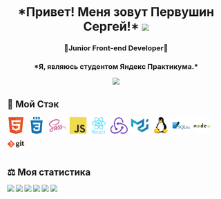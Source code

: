 
<h1 align="center">*Привет! Меня зовут Первушин Сергей!*
<img src="https://github.com/blackcater/blackcater/raw/main/images/Hi.gif" height="32"/></h1>
<h3 align="center">🚀Junior Front-end Developer🚀</h3>
<h3 align="center">*Я, являюсь студентом Яндекс Практикума.*</h3>

<div id="header" align="center">
  <img src="https://media.giphy.com/media/M9gbBd9nbDrOTu1Mqx/giphy.gif" width="100"/>
</div>

## :shopping_cart: Мой Стэк
<div>
    <img src="https://github.com/devicons/devicon/blob/master/icons/html5/html5-original.svg" title="HTML5" alt="HTML" width="40" height="40"/>&nbsp;
    <img src="https://github.com/devicons/devicon/blob/master/icons/css3/css3-plain-wordmark.svg"  title="CSS3" alt="CSS" width="40" height="40"/>&nbsp;
     <img src="https://github.com/devicons/devicon/blob/master/icons/sass/sass-original.svg" title="sass" alt="sass" width="40" height="40"/>&nbsp;  
    <img src="https://github.com/devicons/devicon/blob/master/icons/javascript/javascript-original.svg" title="JavaScript" alt="JavaScript" width="40" height="40"/>&nbsp;
  <img src="https://github.com/devicons/devicon/blob/master/icons/react/react-original-wordmark.svg" title="React" alt="React" width="40" height="40"/>&nbsp;
  <img src="https://github.com/devicons/devicon/blob/master/icons/redux/redux-original.svg" title="Redux" alt="Redux " width="40" height="40"/>&nbsp;
  <img src="https://github.com/devicons/devicon/blob/master/icons/materialui/materialui-original.svg" title="Material UI" alt="Material UI" width="40" height="40"/>&nbsp;
    <img src="https://github.com/devicons/devicon/blob/master/icons/linux/linux-original.svg" title="linux" alt="linux" width="40" height="40"/>&nbsp;
  <img src="https://github.com/devicons/devicon/blob/master/icons/sqlite/sqlite-original-wordmark.svg" title="sqlite"  alt="sqlite" width="40" height="40"/>&nbsp;
  <img src="https://github.com/devicons/devicon/blob/master/icons/nodejs/nodejs-original-wordmark.svg" title="NodeJS" alt="NodeJS" width="40" height="40"/>&nbsp;
  <img src="https://github.com/devicons/devicon/blob/master/icons/git/git-original-wordmark.svg" title="Git" **alt="Git" width="40" height="40"/>
</div>


## :balance_scale: Моя статистика
![](https://github-profile-summary-cards.vercel.app/api/cards/profile-details?username=SergeyPervushin357&theme=solarized_dark)
![](https://github-profile-summary-cards.vercel.app/api/cards/most-commit-language?username=SergeyPervushin357&theme=solarized_dark)
![](https://github-profile-summary-cards.vercel.app/api/cards/repos-per-language?username=SergeyPervushin357&theme=solarized_dark)
![](https://github-profile-summary-cards.vercel.app/api/cards/stats?username=SergeyPervushin357&theme=solarized_dark)
![](https://github-profile-summary-cards.vercel.app/api/cards/productive-time?username=SergeyPervushin357&theme=solarized_dark)
![](https://komarev.com/ghpvc/?username=SergeyPervushin357)
